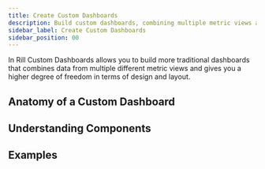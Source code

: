 ```yaml
---
title: Create Custom Dashboards
description: Build custom dashboards, combining multiple metric views and free form visualizations
sidebar_label: Create Custom Dashboards
sidebar_position: 00
---
```


In Rill Custom Dashboards allows you to build more traditional dashboards that combines data from multiple different metric views and gives you a higher degree of freedom in terms of design and layout.

## Anatomy of a Custom Dashboard


## Understanding Components


## Examples